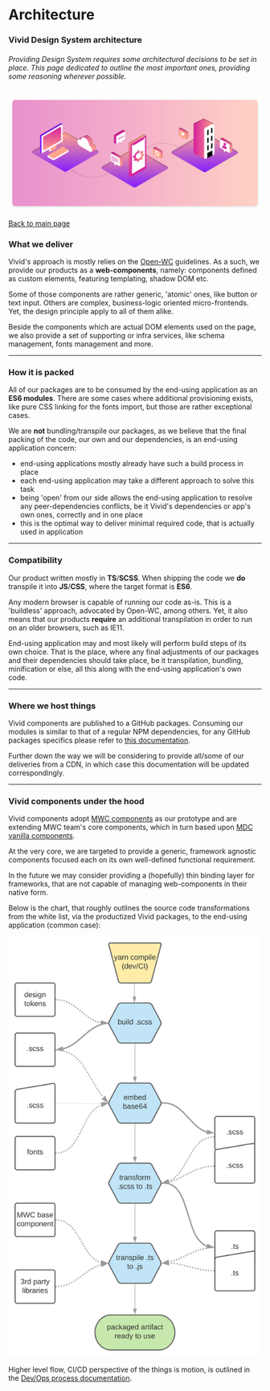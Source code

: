 # Architecture

### Vivid Design System architecture

###### Providing Design System requires some architectural decisions to be set in place. This page dedicated to outline the most important ones, providing some reasoning wherever possible.

![Architecture](assets/images/architecture.svg)

[Back to main page](../readme.md)

### What we deliver

Vivid's approach is mostly relies on the [Open-WC](https://open-wc.org/guides) guidelines. As a such, we provide our products as a **web-components**, namely: components defined as custom elements, featuring templating, shadow DOM etc.

Some of those components are rather generic, 'atomic' ones, like button or text input. Others are complex, business-logic oriented micro-frontends. Yet, the design principle apply to all of them alike.

Beside the components which are actual DOM elements used on the page, we also provide a set of supporting or infra services, like schema management, fonts management and more.

---

### How it is packed

All of our packages are to be consumed by the end-using application as an **ES6 modules**.
There are some cases where additional provisioning exists, like pure CSS linking for the fonts import, but those are rather exceptional cases.

We are **not** bundling/transpile our packages, as we believe that the final packing of the code, our own and our dependencies, is an end-using application concern:

- end-using applications mostly already have such a build process in place
- each end-using application may take a different approach to solve this task
- being 'open' from our side allows the end-using application to resolve any peer-dependencies conflicts, be it Vivid's dependencies or app's own ones, correctly and in one place
- this is the optimal way to deliver minimal required code, that is actually used in application

---

### Compatibility

Our product written mostly in **TS**/**SCSS**. When shipping the code we **do** transpile it into **JS**/**CSS**, where the target format is **ES6**.

Any modern browser is capable of running our code as-is.
This is a 'buildless' approach, advocated by Open-WC, among others.
Yet, it also means that our products **require** an additional transpilation in order to run on an older browsers, such as IE11.

End-using application may and most likely will perform build steps of its own choice. That is the place, where any final adjustments of our packages and their dependencies should take place, be it transpilation, bundling, minification or else, all this along with the end-using application's own code.

---

### Where we host things

Vivid components are published to a GitHub packages.
Consuming our modules is similar to that of a regular NPM dependencies, for any GitHub packages specifics please refer to [this documentation](https://help.github.com/en/packages/using-github-packages-with-your-projects-ecosystem/configuring-npm-for-use-with-github-packages).

Further down the way we will be considering to provide all/some of our deliveries from a CDN, in which case this documentation will be updated correspondingly.

---

### Vivid components under the hood

Vivid components adopt [MWC components](https://github.com/material-components/material-components-web-components) as our prototype and are extending MWC team's core components, which in turn based upon [MDC vanilla components](https://github.com/material-components/material-components-web).

At the very core, we are targeted to provide a generic, framework agnostic components focused each on its own well-defined functional requirement.

In the future we may consider providing a (hopefully) thin binding layer for frameworks, that are not capable of managing web-components in their native form.

Below is the chart, that roughly outlines the source code transformations from the white list, via the productized Vivid packages, to the end-using application (common case):

![Code transformation flow](assets/images/vivid-code-transformation-flow.svg)

Higher level flow, CI/CD perspective of the things is motion, is outlined in the [Dev/Ops process documentation](https://github.com/Vonage/vivid/blob/master/docs/dev-ops-process.md).
